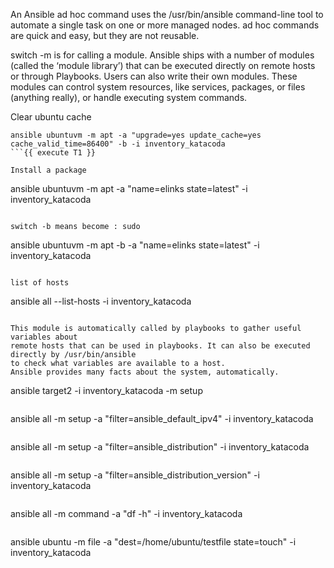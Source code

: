 An Ansible ad hoc command uses the /usr/bin/ansible command-line tool to automate a single task on one or more managed nodes.
ad hoc commands are quick and easy, but they are not reusable.


switch -m is for calling a module. Ansible ships with a number of modules (called the ‘module library’) that can be executed directly on remote hosts or through Playbooks.
Users can also write their own modules. These modules can control system resources, like services, packages, or files (anything really), or handle executing system commands.

Clear ubuntu cache
```
ansible ubuntuvm -m apt -a "upgrade=yes update_cache=yes cache_valid_time=86400" -b -i inventory_katacoda
```{{ execute T1 }}

Install a package
```
ansible ubuntuvm -m apt -a "name=elinks state=latest" -i inventory_katacoda
```{{ execute T1 }}

switch -b means become : sudo
```
ansible ubuntuvm -m apt -b -a "name=elinks state=latest" -i inventory_katacoda
```{{ execute T1 }}

list of hosts
```
ansible all --list-hosts -i inventory_katacoda
```{{ execute T1 }}

This module is automatically called by playbooks to gather useful variables about 
remote hosts that can be used in playbooks. It can also be executed directly by /usr/bin/ansible
to check what variables are available to a host. 
Ansible provides many facts about the system, automatically. 

```
ansible target2 -i inventory_katacoda -m setup
```{{ execute T1 }}

```
ansible all -m setup -a "filter=ansible_default_ipv4"  -i inventory_katacoda
```{{ execute T1 }} 

```
ansible all -m setup -a "filter=ansible_distribution"  -i inventory_katacoda
```{{ execute T1 }} 

```
ansible all -m setup -a "filter=ansible_distribution_version"  -i inventory_katacoda
```{{ execute T1 }} 

```
ansible all -m command -a "df -h"  -i inventory_katacoda
```{{ execute T1 }} 

```
ansible ubuntu -m file -a "dest=/home/ubuntu/testfile state=touch" -i inventory_katacoda
```{{ execute T1 }}




